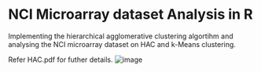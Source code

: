 #  NCI Microarray dataset Analysis in R
Implementing the hierarchical agglomerative clustering algortihm and analysing the NCI microarray dataset on HAC and k-Means clustering.

Refer HAC.pdf for futher details.
![image](https://user-images.githubusercontent.com/43922347/131494245-98dd2062-4128-411d-8b5e-9041a5b9828d.png)
